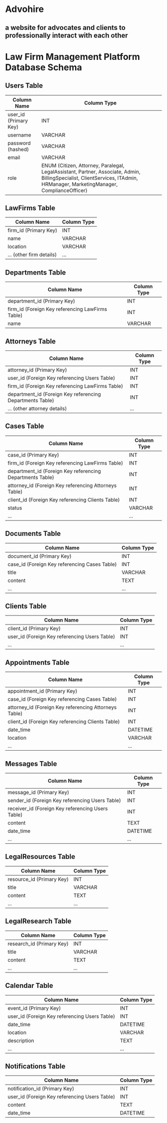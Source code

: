 # Advohire
## a website for advocates and clients to professionally interact with each other
# Law Firm Management Platform Database Schema

## Users Table
| Column Name | Column Type |
|-------------|-------------|
| user_id (Primary Key) | INT |
| username | VARCHAR |
| password (hashed) | VARCHAR |
| email | VARCHAR |
| role | ENUM (Citizen, Attorney, Paralegal, LegalAssistant, Partner, Associate, Admin, BillingSpecialist, ClientServices, ITAdmin, HRManager, MarketingManager, ComplianceOfficer) |

## LawFirms Table
| Column Name | Column Type |
|-------------|-------------|
| firm_id (Primary Key) | INT |
| name | VARCHAR |
| location | VARCHAR |
| ... (other firm details) | ... |

## Departments Table
| Column Name | Column Type |
|-------------|-------------|
| department_id (Primary Key) | INT |
| firm_id (Foreign Key referencing LawFirms Table) | INT |
| name | VARCHAR |

## Attorneys Table
| Column Name | Column Type |
|-------------|-------------|
| attorney_id (Primary Key) | INT |
| user_id (Foreign Key referencing Users Table) | INT |
| firm_id (Foreign Key referencing LawFirms Table) | INT |
| department_id (Foreign Key referencing Departments Table) | INT |
| ... (other attorney details) | ... |

## Cases Table
| Column Name | Column Type |
|-------------|-------------|
| case_id (Primary Key) | INT |
| firm_id (Foreign Key referencing LawFirms Table) | INT |
| department_id (Foreign Key referencing Departments Table) | INT |
| attorney_id (Foreign Key referencing Attorneys Table) | INT |
| client_id (Foreign Key referencing Clients Table) | INT |
| status | VARCHAR |
| ... | ... |

## Documents Table
| Column Name | Column Type |
|-------------|-------------|
| document_id (Primary Key) | INT |
| case_id (Foreign Key referencing Cases Table) | INT |
| title | VARCHAR |
| content | TEXT |
| ... | ... |

## Clients Table
| Column Name | Column Type |
|-------------|-------------|
| client_id (Primary Key) | INT |
| user_id (Foreign Key referencing Users Table) | INT |
| ... | ... |

## Appointments Table
| Column Name | Column Type |
|-------------|-------------|
| appointment_id (Primary Key) | INT |
| case_id (Foreign Key referencing Cases Table) | INT |
| attorney_id (Foreign Key referencing Attorneys Table) | INT |
| client_id (Foreign Key referencing Clients Table) | INT |
| date_time | DATETIME |
| location | VARCHAR |
| ... | ... |

## Messages Table
| Column Name | Column Type |
|-------------|-------------|
| message_id (Primary Key) | INT |
| sender_id (Foreign Key referencing Users Table) | INT |
| receiver_id (Foreign Key referencing Users Table) | INT |
| content | TEXT |
| date_time | DATETIME |
| ... | ... |

## LegalResources Table
| Column Name | Column Type |
|-------------|-------------|
| resource_id (Primary Key) | INT |
| title | VARCHAR |
| content | TEXT |
| ... | ... |

## LegalResearch Table
| Column Name | Column Type |
|-------------|-------------|
| research_id (Primary Key) | INT |
| title | VARCHAR |
| content | TEXT |
| ... | ... |

## Calendar Table
| Column Name | Column Type |
|-------------|-------------|
| event_id (Primary Key) | INT |
| user_id (Foreign Key referencing Users Table) | INT |
| date_time | DATETIME |
| location | VARCHAR |
| description | TEXT |
| ... | ... |

## Notifications Table
| Column Name | Column Type |
|-------------|-------------|
| notification_id (Primary Key) | INT |
| user_id (Foreign Key referencing Users Table) | INT |
| content | TEXT |
| date_time | DATETIME |
